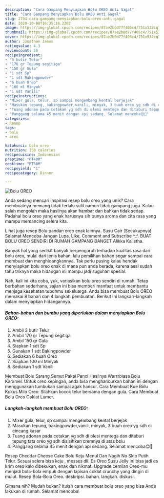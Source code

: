 ```yaml
---
description: "Cara Gampang Menyiapkan Bolu OREO Anti Gagal"
title: "Cara Gampang Menyiapkan Bolu OREO Anti Gagal"
slug: 2704-cara-gampang-menyiapkan-bolu-oreo-anti-gagal
date: 2020-10-08T16:35:18.220Z
image: https://img-global.cpcdn.com/recipes/87ae2b0d77f406c4/751x532cq70/bolu-oreo-foto-resep-utama.jpg
thumbnail: https://img-global.cpcdn.com/recipes/87ae2b0d77f406c4/751x532cq70/bolu-oreo-foto-resep-utama.jpg
cover: https://img-global.cpcdn.com/recipes/87ae2b0d77f406c4/751x532cq70/bolu-oreo-foto-resep-utama.jpg
author: Jonathan James
ratingvalue: 4.3
reviewcount: 10
recipeingredient:
- "3 butir Telur"
- "170 gr Tepung segitiga"
- "150 gr Gula"
- "1 sdt Sp"
- "1 sdt Bakingpowder"
- "6 buah Oreo"
- "100 ml Minyak"
- "1 sdt Vanili"
recipeinstructions:
- "Mixer gula, telur, sp sampai mengembang kental berjejak"
- "Masukan tepung, bakingpowder,vanili, minyak, 3 buah oreo yg sdh di cincang kasar"
- "Tuang adonan pada cetakan yg sdh di olesi mentega dan ditaburi tepung,tata oreo yg sdh disisihkan cremnya di atas bolu"
- "Panggang selama 45 menit dengan api sedang. Selamat mencoba😊🙏"
categories:
- Resep
tags:
- bolu
- oreo

katakunci: bolu oreo 
nutrition: 158 calories
recipecuisine: Indonesian
preptime: "PT40M"
cooktime: "PT50M"
recipeyield: "1"
recipecategory: Dinner

---
```



![Bolu OREO](https://img-global.cpcdn.com/recipes/87ae2b0d77f406c4/751x532cq70/bolu-oreo-foto-resep-utama.jpg)

Anda sedang mencari inspirasi resep bolu oreo yang unik? Cara membuatnya memang tidak terlalu sulit namun tidak gampang juga. Kalau salah mengolah maka hasilnya akan hambar dan bahkan tidak sedap. Padahal bolu oreo yang enak harusnya sih punya aroma dan cita rasa yang mampu memancing selera kita.

Lihat juga resep Bolu pandan oreo enak lainnya. Susu Cair (Secukupnya) Selamat Mencoba Jangan Lupa, Like, Comment and Subscribe ^_^. BUAT BOLU OREO SENDIRI DI RUMAH GAMPANG BANGET Alikka Kalistha.

Banyak hal yang sedikit banyak berpengaruh terhadap kualitas rasa dari bolu oreo, mulai dari jenis bahan, lalu pemilihan bahan segar sampai cara membuat dan menghidangkannya. Tak perlu pusing kalau hendak menyiapkan bolu oreo enak di mana pun anda berada, karena asal sudah tahu triknya maka hidangan ini mampu jadi suguhan spesial.


Nah, kali ini kita coba, yuk, variasikan bolu oreo sendiri di rumah. Tetap berbahan sederhana, sajian ini bisa memberi manfaat untuk membantu menjaga kesehatan tubuhmu sekeluarga. Anda bisa membuat Bolu OREO memakai 8 bahan dan 4 langkah pembuatan. Berikut ini langkah-langkah dalam menyiapkan hidangannya.

<!--inarticleads1-->

##### Bahan-bahan dan bumbu yang diperlukan dalam menyiapkan Bolu OREO:

1. Ambil 3 butir Telur
1. Ambil 170 gr Tepung segitiga
1. Ambil 150 gr Gula
1. Siapkan 1 sdt Sp
1. Gunakan 1 sdt Bakingpowder
1. Sediakan 6 buah Oreo
1. Siapkan 100 ml Minyak
1. Sediakan 1 sdt Vanili


Membuat Bolu Sarang Semut Pakai Panci Hasilnya Warrrbiasa Bolu Karamel. Untuk oreo kepingan, anda bisa menghancurkan bahan ini dengan menggunakan tumbukan sampai agak hancur. Cara Membuat Kue Bolu Kukus Milo Oreo: Silahkan kocok telur bersama dengan gula. Cara Membuat Bolu Oreo Coklat Lumer. 

<!--inarticleads2-->

##### Langkah-langkah membuat Bolu OREO:

1. Mixer gula, telur, sp sampai mengembang kental berjejak
1. Masukan tepung, bakingpowder,vanili, minyak, 3 buah oreo yg sdh di cincang kasar
1. Tuang adonan pada cetakan yg sdh di olesi mentega dan ditaburi tepung,tata oreo yg sdh disisihkan cremnya di atas bolu
1. Panggang selama 45 menit dengan api sedang. Selamat mencoba😊🙏


Resep Cheddar Cheese Cake Bolu Keju Menul Dan Nagih No Skip Putih Telur. Sesuai selera bisa keju , messes dll. Es Oreo Susu Jelly ini bisa jadi es krim oreo kalo dibekukan, enak dan nikmat. Upgrade cemilan Oreo-mu menjadi bola-bola empuk dengan lapisan coklat crunchy yang dingin di mulut. Resep Bola-Bola Oreo. deskripsi. bahan. langkah. diskusi. 

Gimana nih? Mudah bukan? Itulah cara membuat bolu oreo yang bisa Anda lakukan di rumah. Selamat mencoba!
